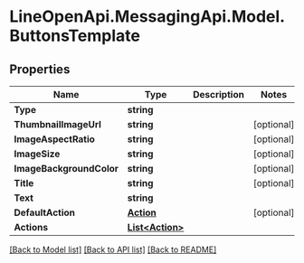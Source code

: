 # LineOpenApi.MessagingApi.Model.ButtonsTemplate

## Properties

Name | Type | Description | Notes
------------ | ------------- | ------------- | -------------
**Type** | **string** |  | 
**ThumbnailImageUrl** | **string** |  | [optional] 
**ImageAspectRatio** | **string** |  | [optional] 
**ImageSize** | **string** |  | [optional] 
**ImageBackgroundColor** | **string** |  | [optional] 
**Title** | **string** |  | [optional] 
**Text** | **string** |  | 
**DefaultAction** | [**Action**](Action.md) |  | [optional] 
**Actions** | [**List&lt;Action&gt;**](Action.md) |  | 

[[Back to Model list]](../README.md#documentation-for-models) [[Back to API list]](../README.md#documentation-for-api-endpoints) [[Back to README]](../README.md)

